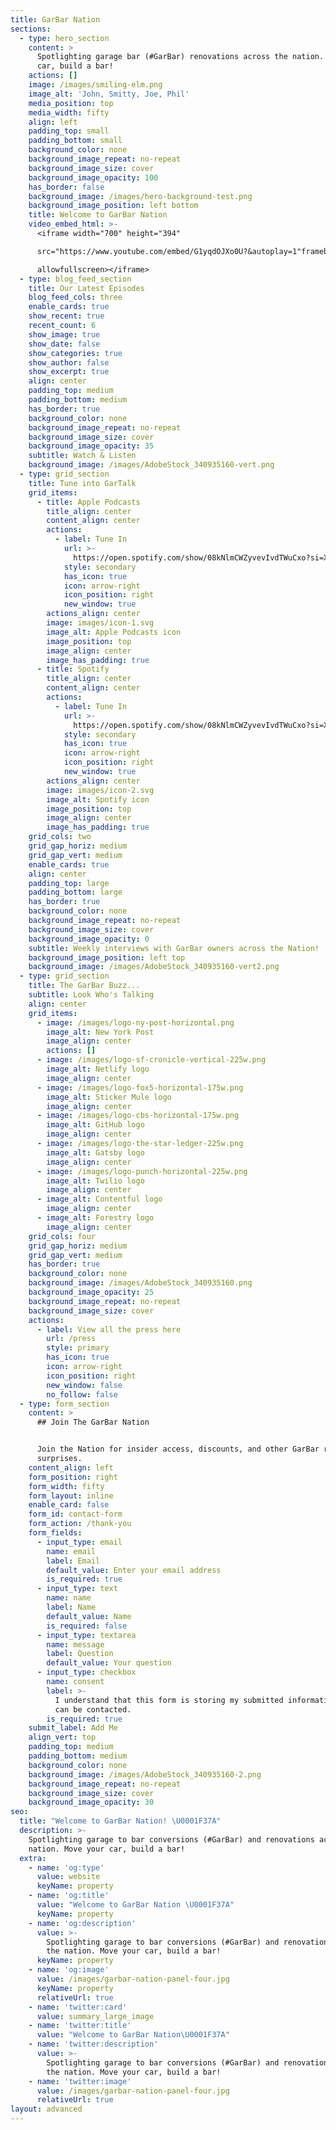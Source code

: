 ```yaml
---
title: GarBar Nation
sections:
  - type: hero_section
    content: >
      Spotlighting garage bar (#GarBar) renovations across the nation. Move your
      car, build a bar!
    actions: []
    image: /images/smiling-elm.png
    image_alt: 'John, Smitty, Joe, Phil'
    media_position: top
    media_width: fifty
    align: left
    padding_top: small
    padding_bottom: small
    background_color: none
    background_image_repeat: no-repeat
    background_image_size: cover
    background_image_opacity: 100
    has_border: false
    background_image: /images/hero-background-test.png
    background_image_position: left bottom
    title: Welcome to GarBar Nation
    video_embed_html: >-
      <iframe width="700" height="394"

      src="https://www.youtube.com/embed/G1yqdOJXo0U?&autoplay=1"frameborder="0" 

      allowfullscreen></iframe>
  - type: blog_feed_section
    title: Our Latest Episodes
    blog_feed_cols: three
    enable_cards: true
    show_recent: true
    recent_count: 6
    show_image: true
    show_date: false
    show_categories: true
    show_author: false
    show_excerpt: true
    align: center
    padding_top: medium
    padding_bottom: medium
    has_border: true
    background_color: none
    background_image_repeat: no-repeat
    background_image_size: cover
    background_image_opacity: 35
    subtitle: Watch & Listen
    background_image: /images/AdobeStock_340935160-vert.png
  - type: grid_section
    title: Tune into GarTalk
    grid_items:
      - title: Apple Podcasts
        title_align: center
        content_align: center
        actions:
          - label: Tune In
            url: >-
              https://open.spotify.com/show/08kNlmCWZyvevIvdTWuCxo?si=XEJb_o40S-mtEq2veLSzZA&dl_branch=1
            style: secondary
            has_icon: true
            icon: arrow-right
            icon_position: right
            new_window: true
        actions_align: center
        image: images/icon-1.svg
        image_alt: Apple Podcasts icon
        image_position: top
        image_align: center
        image_has_padding: true
      - title: Spotify
        title_align: center
        content_align: center
        actions:
          - label: Tune In
            url: >-
              https://open.spotify.com/show/08kNlmCWZyvevIvdTWuCxo?si=XEJb_o40S-mtEq2veLSzZA&dl_branch=1
            style: secondary
            has_icon: true
            icon: arrow-right
            icon_position: right
            new_window: true
        actions_align: center
        image: images/icon-2.svg
        image_alt: Spotify icon
        image_position: top
        image_align: center
        image_has_padding: true
    grid_cols: two
    grid_gap_horiz: medium
    grid_gap_vert: medium
    enable_cards: true
    align: center
    padding_top: large
    padding_bottom: large
    has_border: true
    background_color: none
    background_image_repeat: no-repeat
    background_image_size: cover
    background_image_opacity: 0
    subtitle: Weekly interviews with GarBar owners across the Nation!
    background_image_position: left top
    background_image: /images/AdobeStock_340935160-vert2.png
  - type: grid_section
    title: The GarBar Buzz...
    subtitle: Look Who's Talking
    align: center
    grid_items:
      - image: /images/logo-ny-post-horizontal.png
        image_alt: New York Post
        image_align: center
        actions: []
      - image: /images/logo-sf-cronicle-vertical-225w.png
        image_alt: Netlify logo
        image_align: center
      - image: /images/logo-fox5-horizontal-175w.png
        image_alt: Sticker Mule logo
        image_align: center
      - image: /images/logo-cbs-horizontal-175w.png
        image_alt: GitHub logo
        image_align: center
      - image: /images/logo-the-star-ledger-225w.png
        image_alt: Gatsby logo
        image_align: center
      - image: /images/logo-punch-horizontal-225w.png
        image_alt: Twilio logo
        image_align: center
      - image_alt: Contentful logo
        image_align: center
      - image_alt: Forestry logo
        image_align: center
    grid_cols: four
    grid_gap_horiz: medium
    grid_gap_vert: medium
    has_border: true
    background_color: none
    background_image: /images/AdobeStock_340935160.png
    background_image_opacity: 25
    background_image_repeat: no-repeat
    background_image_size: cover
    actions:
      - label: View all the press here
        url: /press
        style: primary
        has_icon: true
        icon: arrow-right
        icon_position: right
        new_window: false
        no_follow: false
  - type: form_section
    content: >
      ## Join The GarBar Nation


      Join the Nation for insider access, discounts, and other GarBar related
      surprises.
    content_align: left
    form_position: right
    form_width: fifty
    form_layout: inline
    enable_card: false
    form_id: contact-form
    form_action: /thank-you
    form_fields:
      - input_type: email
        name: email
        label: Email
        default_value: Enter your email address
        is_required: true
      - input_type: text
        name: name
        label: Name
        default_value: Name
        is_required: false
      - input_type: textarea
        name: message
        label: Question
        default_value: Your question
      - input_type: checkbox
        name: consent
        label: >-
          I understand that this form is storing my submitted information so I
          can be contacted.
        is_required: true
    submit_label: Add Me
    align_vert: top
    padding_top: medium
    padding_bottom: medium
    background_color: none
    background_image: /images/AdobeStock_340935160-2.png
    background_image_repeat: no-repeat
    background_image_size: cover
    background_image_opacity: 30
seo:
  title: "Welcome to GarBar Nation! \U0001F37A"
  description: >-
    Spotlighting garage to bar conversions (#GarBar) and renovations across the
    nation. Move your car, build a bar!
  extra:
    - name: 'og:type'
      value: website
      keyName: property
    - name: 'og:title'
      value: "Welcome to GarBar Nation \U0001F37A"
      keyName: property
    - name: 'og:description'
      value: >-
        Spotlighting garage to bar conversions (#GarBar) and renovations across
        the nation. Move your car, build a bar!
      keyName: property
    - name: 'og:image'
      value: /images/garbar-nation-panel-four.jpg
      keyName: property
      relativeUrl: true
    - name: 'twitter:card'
      value: summary_large_image
    - name: 'twitter:title'
      value: "Welcome to GarBar Nation\U0001F37A"
    - name: 'twitter:description'
      value: >-
        Spotlighting garage to bar conversions (#GarBar) and renovations across
        the nation. Move your car, build a bar!
    - name: 'twitter:image'
      value: /images/garbar-nation-panel-four.jpg
      relativeUrl: true
layout: advanced
---
```


